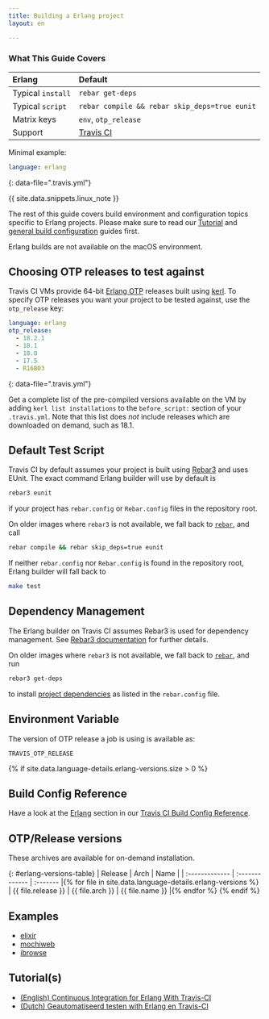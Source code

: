 ```yaml
---
title: Building a Erlang project
layout: en

---
```


### What This Guide Covers

<aside markdown="block" class="ataglance">

| Erlang            | Default                                       |
|:------------------|:----------------------------------------------|
| Typical `install` | `rebar get-deps`                              |
| Typical `script`  | `rebar compile && rebar skip_deps=true eunit` |
| Matrix keys       | `env`, `otp_release`                          |
| Support           | [Travis CI](mailto:support@travis-ci.com)     |

Minimal example:

```yaml
language: erlang
```
{: data-file=".travis.yml"}

</aside>

{{ site.data.snippets.linux_note }}

The rest of this guide covers build environment and configuration topics
specific to Erlang projects. Please make sure to read our
[Tutorial](/user/tutorial/) and
[general build configuration](/user/customizing-the-build/) guides first.

Erlang builds are not available on the macOS environment.

## Choosing OTP releases to test against

Travis CI VMs provide 64-bit [Erlang OTP](http://www.erlang.org/download.html) releases built using [kerl](https://github.com/spawngrid/kerl). To specify OTP releases you want your project to be tested against, use the `otp_release` key:

```yaml
language: erlang
otp_release:
  - 18.2.1
  - 18.1
  - 18.0
  - 17.5
  - R16B03
```
{: data-file=".travis.yml"}

Get a complete list of the pre-compiled versions available on the VM by adding `kerl list installations` to the `before_script:` section of your `.travis.yml`. Note that this list does *not* include releases which are downloaded on demand, such as 18.1.

## Default Test Script

Travis CI by default assumes your project is built using [Rebar3](https://github.com/erlang/rebar3) and uses EUnit. The exact command Erlang builder will use by default is

```bash
rebar3 eunit
```

if your project has `rebar.config` or `Rebar.config` files in the repository root.

On older images where `rebar3` is not available, we fall back to [`rebar`](https://github.com/rebar/rebar), and call

```bash
rebar compile && rebar skip_deps=true eunit
```

If neither `rebar.config` nor `Rebar.config` is found in the repository root, Erlang builder will fall back to

```bash
make test
```

## Dependency Management

The Erlang builder on Travis CI assumes Rebar3 is used for dependency management.
See [Rebar3 documentation](http://www.rebar3.org/docs/dependencies) for further details.

On older images where `rebar3` is not available, we fall back to [`rebar`](https://github.com/rebar/rebar), and run

```bash
rebar3 get-deps
```

to install [project dependencies](https://github.com/basho/riak/blob/master/rebar.config) as listed in the `rebar.config` file.

## Environment Variable

The version of OTP release a job is using is available as:

```
TRAVIS_OTP_RELEASE
```

{% if site.data.language-details.erlang-versions.size > 0 %}

## Build Config Reference

Have a look at the [Erlang](https://config.travis-ci.com/ref/language/erlang) section in our [Travis CI Build Config Reference](https://config.travis-ci.com/).


## OTP/Release versions

These archives are available for on-demand installation.

{: #erlang-versions-table}
| Release | Arch | Name |
| :------------- | :------------- | :------- |{% for file in site.data.language-details.erlang-versions %}
| {{ file.release }} | {{ file.arch }} | {{ file.name }} |{% endfor %}
{% endif %}

## Examples

- [elixir](https://github.com/elixir-lang/elixir/blob/master/.travis.yml)
- [mochiweb](https://github.com/mochi/mochiweb/blob/master/.travis.yml)
- [ibrowse](https://github.com/cmullaparthi/ibrowse/blob/master/.travis.yml)

## Tutorial(s)

- [(English) Continuous Integration for Erlang With Travis-CI](http://blog.equanimity.nl/blog/2013/06/04/continuous-integration-for-erlang-with-travis-ci/)
- [(Dutch) Geautomatiseerd testen with Erlang en Travis-CI](http://blog.equanimity.nl/blog/2013/04/25/geautomatiseerd-testen-met-erlang/)

<script src="{{ "/assets/javascripts/tablefilter/dist/tablefilter/tablefilter.js" | prepend: site.baseurl }}" type="text/javascript" charset="utf-8"></script>
<script>
var tf = new TableFilter(document.querySelector('#erlang-versions-table'), {
    base_path: '/assets/javascripts/tablefilter/dist/tablefilter/',
    col_0: 'select',
    col_1: 'select',
    col_2: 'none',
    col_widths: ['100px', '100px', '250px'],
    alternate_rows: true,
    no_results_message: true
});
tf.init();
tf.setFilterValue(0, "16.04");
tf.setFilterValue(1, "x86_64");
tf.filter();
</script>
